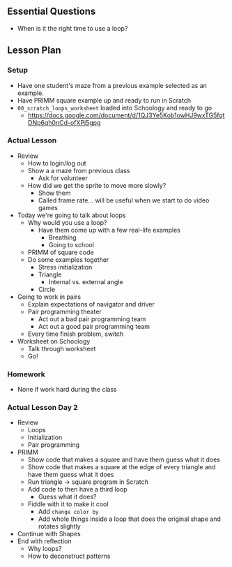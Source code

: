 ## Essential Questions

- When is it the right time to use a loop?

## Lesson Plan

### Setup

- Have one student's maze from a previous example selected as an example.
- Have PRIMM square example up and ready to run in Scratch
- `00_scratch_loops_worksheet` loaded into Schoology and ready to go
    - https://docs.google.com/document/d/1QJ3Ye5Kob1owHJ9wxTG5fqtDNp6qh0nCd-ofXPj5gpg

### Actual Lesson

- Review
    - How to login/log out
    - Show a a maze from previous class
        - Ask for volunteer
    - How did we get the sprite to move more slowly?
        - Show them
        - Called frame rate... will be useful when we start to do video games
- Today we're going to talk about loops
    - Why would you use a loop?
        - Have them come up with a few real-life examples
            - Breathing
            - Going to school
    - PRIMM of square code
    - Do some examples together
        - Stress initialization
        - Triangle
            - Internal vs. external angle
        - Circle
- Going to work in pairs
    - Explain expectations of navigator and driver
    - Pair programming theater
        - Act out a bad pair programming team
        - Act out a good pair programming team
    - Every time finish problem, switch
- Worksheet on Schoology
    - Talk through worksheet
    - Go!

### Homework

- None if work hard during the class

### Actual Lesson Day 2

- Review
    - Loops
    - Initialization
    - Pair programming
- PRIMM
    - Show code that makes a square and have them guess what it does
    - Show code that makes a square at the edge of every triangle and have them guess what it does
    - Run triangle -> square program in Scratch
    - Add code to then have a third loop
        - Guess what it does?
    - Fiddle with it to make it cool
        - Add `change color by`
        - Add whole things inside a loop that does the original shape and rotates slightly
- Continue with Shapes
- End with reflection
    - Why loops?
    - How to deconstruct patterns
